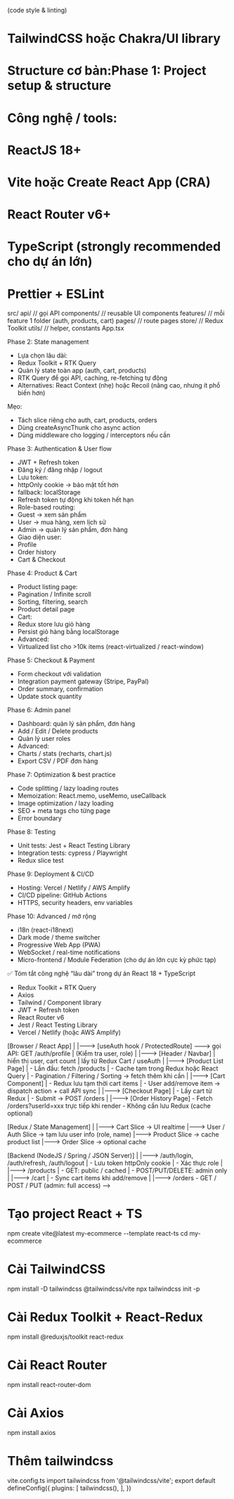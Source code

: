 <!-- <!-- # React + TypeScript + Vite

This template provides a minimal setup to get React working in Vite with HMR and some ESLint rules.

Currently, two official plugins are available:

- [@vitejs/plugin-react](https://github.com/vitejs/vite-plugin-react/blob/main/packages/plugin-react) uses [Babel](https://babeljs.io/) for Fast Refresh
- [@vitejs/plugin-react-swc](https://github.com/vitejs/vite-plugin-react/blob/main/packages/plugin-react-swc) uses [SWC](https://swc.rs/) for Fast Refresh

## React Compiler

The React Compiler is not enabled on this template because of its impact on dev & build performances. To add it, see [this documentation](https://react.dev/learn/react-compiler/installation).

## Expanding the ESLint configuration

If you are developing a production application, we recommend updating the configuration to enable type-aware lint rules:

```js
export default defineConfig([
  globalIgnores(['dist']),
  {
    files: ['**/*.{ts,tsx}'],
    extends: [
      // Other configs...

      // Remove tseslint.configs.recommended and replace with this
      tseslint.configs.recommendedTypeChecked,
      // Alternatively, use this for stricter rules
      tseslint.configs.strictTypeChecked,
      // Optionally, add this for stylistic rules
      tseslint.configs.stylisticTypeChecked,

      // Other configs...
    ],
    languageOptions: {
      parserOptions: {
        project: ['./tsconfig.node.json', './tsconfig.app.json'],
        tsconfigRootDir: import.meta.dirname,
      },
      // other options...
    },
  },
])
```

You can also install [eslint-plugin-react-x](https://github.com/Rel1cx/eslint-react/tree/main/packages/plugins/eslint-plugin-react-x) and [eslint-plugin-react-dom](https://github.com/Rel1cx/eslint-react/tree/main/packages/plugins/eslint-plugin-react-dom) for React-specific lint rules:

```js
// eslint.config.js
import reactX from 'eslint-plugin-react-x'
import reactDom from 'eslint-plugin-react-dom'

export default defineConfig([
  globalIgnores(['dist']),
  {
    files: ['**/*.{ts,tsx}'],
    extends: [
      // Other configs...
      // Enable lint rules for React
      reactX.configs['recommended-typescript'],
      // Enable lint rules for React DOM
      reactDom.configs.recommended,
    ],
    languageOptions: {
      parserOptions: {
        project: ['./tsconfig.node.json', './tsconfig.app.json'],
        tsconfigRootDir: import.meta.dirname,
      },
      // other options...
    },
  },
])
``` -->

 (code style & linting)
# TailwindCSS hoặc Chakra/UI library
# Structure cơ bản:Phase 1: Project setup & structure
# Công nghệ / tools:
# ReactJS 18+
# Vite hoặc Create React App (CRA)
# React Router v6+
# TypeScript (strongly recommended cho dự án lớn)
# Prettier + ESLint

src/
  api/          // gọi API
  components/   // reusable UI components
  features/     // mỗi feature 1 folder (auth, products, cart)
  pages/        // route pages
  store/        // Redux Toolkit
  utils/        // helper, constants
  App.tsx

Phase 2: State management
- Lựa chọn lâu dài:
- Redux Toolkit + RTK Query
- Quản lý state toàn app (auth, cart, products)
- RTK Query để gọi API, caching, re-fetching tự động
- Alternatives: React Context (nhẹ) hoặc Recoil (nâng cao, nhưng ít phổ biến hơn)

Mẹo:
- Tách slice riêng cho auth, cart, products, orders
- Dùng createAsyncThunk cho async action
- Dùng middleware cho logging / interceptors nếu cần

Phase 3: Authentication & User flow
- JWT + Refresh token
- Đăng ký / đăng nhập / logout
- Lưu token:
- httpOnly cookie → bảo mật tốt hơn
- fallback: localStorage
- Refresh token tự động khi token hết hạn
- Role-based routing:
- Guest → xem sản phẩm
- User → mua hàng, xem lịch sử
- Admin → quản lý sản phẩm, đơn hàng
- Giao diện user:
- Profile
- Order history
- Cart & Checkout

Phase 4: Product & Cart
- Product listing page:
- Pagination / Infinite scroll
- Sorting, filtering, search
- Product detail page
- Cart:
- Redux store lưu giỏ hàng
- Persist giỏ hàng bằng localStorage
- Advanced:
- Virtualized list cho >10k items (react-virtualized / react-window)

Phase 5: Checkout & Payment
- Form checkout với validation
- Integration payment gateway (Stripe, PayPal)
- Order summary, confirmation
- Update stock quantity

Phase 6: Admin panel
- Dashboard: quản lý sản phẩm, đơn hàng
- Add / Edit / Delete products
- Quản lý user roles
- Advanced:
- Charts / stats (recharts, chart.js)
- Export CSV / PDF đơn hàng

Phase 7: Optimization & best practice
- Code splitting / lazy loading routes
- Memoization: React.memo, useMemo, useCallback
- Image optimization / lazy loading
- SEO + meta tags cho từng page
- Error boundary

Phase 8: Testing
- Unit tests: Jest + React Testing Library
- Integration tests: cypress / Playwright
- Redux slice test

Phase 9: Deployment & CI/CD
- Hosting: Vercel / Netlify / AWS Amplify
- CI/CD pipeline: GitHub Actions
- HTTPS, security headers, env variables

Phase 10: Advanced / mở rộng
- i18n (react-i18next)
- Dark mode / theme switcher
- Progressive Web App (PWA)
- WebSocket / real-time notifications
- Micro-frontend / Module Federation (cho dự án lớn cực kỳ phức tạp)

✅ Tóm tắt công nghệ “lâu dài” trong dự án
React 18 + TypeScript
- Redux Toolkit + RTK Query
- Axios
- Tailwind / Component library
- JWT + Refresh token
- React Router v6
- Jest / React Testing Library
- Vercel / Netlify (hoặc AWS Amplify)

[Browser / React App]
        |
        |---> [useAuth hook / ProtectedRoute] ---> gọi API: GET /auth/profile
        |        (Kiểm tra user, role)
        |
        |---> [Header / Navbar] 
        |        hiển thị user, cart count
        |        lấy từ Redux Cart / useAuth
        |
        |---> [Product List Page] 
        |        - Lần đầu: fetch /products
        |        - Cache tạm trong Redux hoặc React Query
        |        - Pagination / Filtering / Sorting → fetch thêm khi cần
        |
        |---> [Cart Component] 
        |        - Redux lưu tạm thời cart items
        |        - User add/remove item → dispatch action + call API sync
        |
        |---> [Checkout Page] 
        |        - Lấy cart từ Redux
        |        - Submit → POST /orders
        |
        |---> [Order History Page]
                 - Fetch /orders?userId=xxx trực tiếp khi render
                 - Không cần lưu Redux (cache optional)

[Redux / State Management]
        |
        |---> Cart Slice → UI realtime
        |---> User / Auth Slice → tạm lưu user info (role, name)
        |---> Product Slice → cache product list
        |---> Order Slice → optional cache

[Backend (NodeJS / Spring / JSON Server)]
        |
        |---> /auth/login, /auth/refresh, /auth/logout
        |        - Lưu token httpOnly cookie
        |        - Xác thực role
        |
        |---> /products
        |        - GET: public / cached
        |        - POST/PUT/DELETE: admin only
        |
        |---> /cart
        |        - Sync cart items khi add/remove
        |
        |---> /orders
                 - GET / POST / PUT (admin: full access) -->


<!-- # thiet lap reactjs vite typescript tailwind tao layout cho user, admin, lazy loading + suspense, protected routes, role routes, redux + react query, auth login logout, signup thunk, auth service, axios client -->

# Tạo project React + TS
npm create vite@latest my-ecommerce --template react-ts
cd my-ecommerce

# Cài TailwindCSS
<!-- npm install -D tailwindcss postcss autoprefixer -->
npm install -D tailwindcss @tailwindcss/vite
npx tailwindcss init -p

# Cài Redux Toolkit + React-Redux
npm install @reduxjs/toolkit react-redux

# Cài React Router
npm install react-router-dom

# Cài Axios
npm install axios


# Thêm tailwindcss
vite.config.ts
import tailwindcss from '@tailwindcss/vite';
export default defineConfig({
    plugins: [
        tailwindcss(),
    ],
})